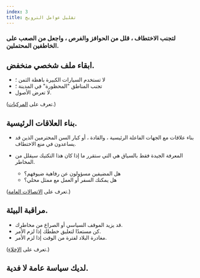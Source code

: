 ```yaml
---
index: 3
title: تقليل عوامل الترويج
---
```

### لتجنب الاختطاف ، قلل من الحوافز والفرص ، واجعل من الصعب على الخاطفين المحتملين.

## ابقاء ملف شخصي منخفض.

*   لا تستخدم السيارات الكبيرة باهظة الثمن ؛
*   تجنب المناطق "المحظورة" في المدينة ؛
*   لا تعرض الأصول.

(تعرف على [المركبات](umbrella://travel/vehicles).) 

## بناء العلاقات الرئيسية.

* بناء علاقات مع الجهات الفاعلة الرئيسية ، والقادة ، أو كبار السن المحترمين الذين قد يساعدون في منع الاختطاف.

* المعرفة الجيدة فقط بالسياق هي التي ستقرر ما إذا كان هذا التكتيك سيقلل من المخاطر.

   *  هل المضيفين مسؤولون عن رفاهية ضيوفهم؟
   *  هل يمكنك السفر أو العمل مع ممثل محلي؟

(تعرف على [الاتصالات العامة](umbrella://work/public-communications).)

## مراقبة البيئة.

*   قد يزيد الموقف السياسي أو الصراع من مخاطرك.
*   كن مستعدًا لتعليق خططك إذا لزم الأمر.
*   مغادرة البلاد لفترة من الوقت إذا لزم الأمر.

(تعرف على [الإخلاء](umbrella://incident-response/evacuation).)

## لديك سياسة عامة لا فدية.